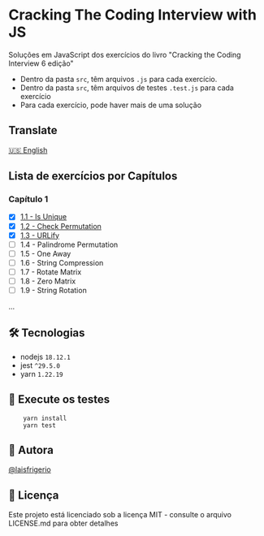 # Cracking The Coding Interview with JS

Soluções em JavaScript dos exercícios do livro "Cracking the Coding Interview 6 edição"

- Dentro da pasta `src`, têm arquivos `.js` para cada exercício. 
- Dentro da pasta `src`, têm arquivos de testes `.test.js` para cada exercício
- Para cada exercício, pode haver mais de uma solução

## Translate

[🇺🇸 English](/README.md)

## Lista de exercícios por Capítulos

### Capítulo 1
- [x] [1.1 - Is Unique](./solutions/chapter-1/1.1%20-%20Is%20Unique/PT-BR.md)
- [x] [1.2 - Check Permutation](./solutions/chapter-1/1.2%20-%20Check%20Permutation/PT-BR.md)
- [x] [1.3 - URLify](./solutions/chapter-1/1.3%20-%20URIfy/PT-BR.md)
- [ ] 1.4 - Palindrome Permutation
- [ ] 1.5 - One Away
- [ ] 1.6 - String Compression
- [ ] 1.7 - Rotate Matrix
- [ ] 1.8 - Zero Matrix
- [ ] 1.9 - String Rotation

...

## 🛠️ Tecnologias

- nodejs `18.12.1`
- jest `^29.5.0`
- yarn `1.22.19`

## :gem: Execute os testes

```
    yarn install
    yarn test
```

## :woman: Autora

[@laisfrigerio](https://instagram.com/laisfrigerio/)

## 📄 Licença

Este projeto está licenciado sob a licença MIT - consulte o arquivo LICENSE.md para obter detalhes
